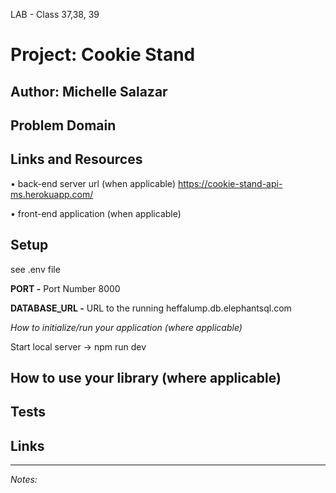 LAB - Class 37,38, 39
# Project: Cookie Stand
**Author:** Michelle Salazar
----
## Problem Domain

## Links and Resources

• back-end server url (when applicable) https://cookie-stand-api-ms.herokuapp.com/

• front-end application (when applicable) 

## Setup
see .env file

**PORT -** Port Number
8000

**DATABASE_URL -** URL to the running 
heffalump.db.elephantsql.com 

*How to initialize/run your application (where applicable)*

Start local server -> npm run dev

## How to use your library (where applicable)

## Tests

## Links
---
*Notes:*

